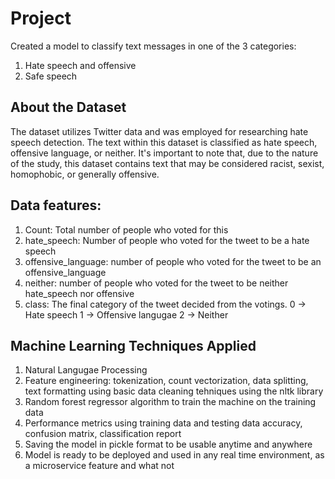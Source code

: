 # Project

Created a model to classify text messages in one of the 3 categories:
1) Hate speech and offensive
2) Safe speech


## About the Dataset

The dataset utilizes Twitter data and was employed for researching hate speech detection. The text within this dataset is classified as hate speech, offensive language, or neither. It's important to note that, due to the nature of the study, this dataset contains text that may be considered racist, sexist, homophobic, or generally offensive.


## Data features:
1) Count: Total number of people who voted for this
2) hate_speech: Number of people who voted for the tweet to be a hate speech
3) offensive_language: number of people who voted for the tweet to be an offensive_language
4) neither: number of people who voted for the tweet to be neither hate_speech nor offensive
5) class: The final category of the tweet decided from the votings. 
    0 -> Hate speech
    1 -> Offensive langugae
    2 -> Neither
    
    
## Machine Learning Techniques Applied 
1) Natural Langugae Processing
2) Feature engineering: tokenization, count vectorization, data splitting, text formatting using basic data cleaning tehniques using the nltk library
3) Random forest regressor algorithm to train the machine on the training data
4) Performance metrics using training data and testing data accuracy, confusion matrix, classification report
5) Saving the model in pickle format to be usable anytime and anywhere
6) Model is ready to be deployed and used in any real time environment, as a microservice feature and what not
